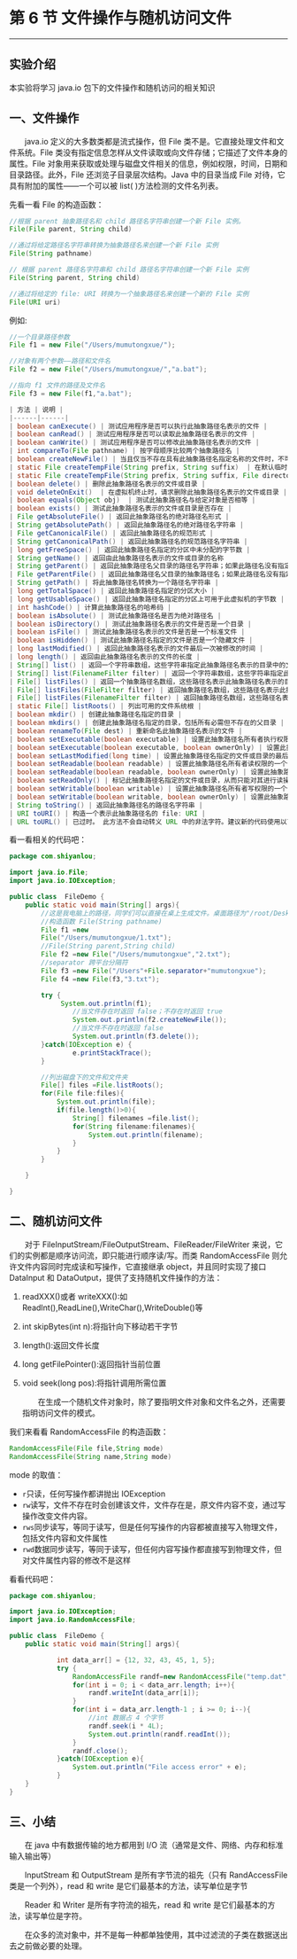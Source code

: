 # 第 6 节 文件操作与随机访问文件

* * *

## 实验介绍

本实验将学习 java.io 包下的文件操作和随机访问的相关知识

## 一、文件操作

　　java.io 定义的大多数类都是流式操作，但 File 类不是。它直接处理文件和文件系统。File 类没有指定信息怎样从文件读取或向文件存储；它描述了文件本身的属性。File 对象用来获取或处理与磁盘文件相关的信息，例如权限，时间，日期和目录路径。此外，File 还浏览子目录层次结构。Java 中的目录当成 File 对待，它具有附加的属性——一个可以被 list( )方法检测的文件名列表。

先看一看 File 的构造函数：

```java
//根据 parent 抽象路径名和 child 路径名字符串创建一个新 File 实例。 
File(File parent, String child) 

//通过将给定路径名字符串转换为抽象路径名来创建一个新 File 实例       
File(String pathname) 

// 根据 parent 路径名字符串和 child 路径名字符串创建一个新 File 实例
File(String parent, String child) 

//通过将给定的 file: URI 转换为一个抽象路径名来创建一个新的 File 实例
File(URI uri) 
```

例如:

```java
//一个目录路径参数
File f1 = new File("/Users/mumutongxue/");

//对象有两个参数——路径和文件名
File f2 = new File("/Users/mumutongxue/","a.bat");

//指向 f1 文件的路径及文件名
File f3 = new File(f1,"a.bat"); 
```

```java
| 方法 | 说明 |
|------|------|
| boolean canExecute() | 测试应用程序是否可以执行此抽象路径名表示的文件 |
| boolean canRead() | 测试应用程序是否可以读取此抽象路径名表示的文件 |
| boolean canWrite() | 测试应用程序是否可以修改此抽象路径名表示的文件 |
| int compareTo(File pathname) | 按字母顺序比较两个抽象路径名 |
| boolean createNewFile() | 当且仅当不存在具有此抽象路径名指定名称的文件时，不可分地创建一个新的空文件 |
| static File createTempFile(String prefix, String suffix)  | 在默认临时文件目录中创建一个空文件，使用给定前缀和后缀生成其名称 |
| static File createTempFile(String prefix, String suffix, File directory)  | 在指定目录中创建一个新的空文件，使用给定的前缀和后缀字符串生成其名称 |
| boolean delete() | 删除此抽象路径名表示的文件或目录 |
| void deleteOnExit()  | 在虚拟机终止时，请求删除此抽象路径名表示的文件或目录 |
| boolean equals(Object obj)  | 测试此抽象路径名与给定对象是否相等 |
| boolean exists() | 测试此抽象路径名表示的文件或目录是否存在 |
| File getAbsoluteFile() | 返回此抽象路径名的绝对路径名形式 |
| String getAbsolutePath() | 返回此抽象路径名的绝对路径名字符串 |
| File getCanonicalFile() | 返回此抽象路径名的规范形式 |
| String getCanonicalPath() | 返回此抽象路径名的规范路径名字符串 |
| long getFreeSpace() | 返回此抽象路径名指定的分区中未分配的字节数 |
| String getName() | 返回由此抽象路径名表示的文件或目录的名称 
| String getParent() | 返回此抽象路径名父目录的路径名字符串；如果此路径名没有指定父目录，则返回 null |
| File getParentFile() | 返回此抽象路径名父目录的抽象路径名；如果此路径名没有指定父目录，则返回 null |
| String getPath() | 将此抽象路径名转换为一个路径名字符串 |
| long getTotalSpace() | 返回此抽象路径名指定的分区大小 |
| long getUsableSpace() | 返回此抽象路径名指定的分区上可用于此虚拟机的字节数 |
| int hashCode() | 计算此抽象路径名的哈希码 |
| boolean isAbsolute() | 测试此抽象路径名是否为绝对路径名 |
| boolean isDirectory() | 测试此抽象路径名表示的文件是否是一个目录 |
| boolean isFile() | 测试此抽象路径名表示的文件是否是一个标准文件 |
| boolean isHidden() | 测试此抽象路径名指定的文件是否是一个隐藏文件 |
| long lastModified() | 返回此抽象路径名表示的文件最后一次被修改的时间 |
| long length() | 返回由此抽象路径名表示的文件的长度 |
| String[] list() | 返回一个字符串数组，这些字符串指定此抽象路径名表示的目录中的文件和目录 |
| String[] list(FilenameFilter filter) | 返回一个字符串数组，这些字符串指定此抽象路径名表示的目录中满足指定过滤器的文件和目录 |
| File[] listFiles() | 返回一个抽象路径名数组，这些路径名表示此抽象路径名表示的目录中的文件 |
| File[] listFiles(FileFilter filter) | 返回抽象路径名数组，这些路径名表示此抽象路径名表示的目录中满足指定过滤器的文件和目录 |
| File[] listFiles(FilenameFilter filter) | 返回抽象路径名数组，这些路径名表示此抽象路径名表示的目录中满足指定过滤器的文件和目录 |
| static File[] listRoots() | 列出可用的文件系统根 |
| boolean mkdir() | 创建此抽象路径名指定的目录 |
| boolean mkdirs() | 创建此抽象路径名指定的目录，包括所有必需但不存在的父目录 |
| boolean renameTo(File dest) | 重新命名此抽象路径名表示的文件 |
| boolean setExecutable(boolean executable) | 设置此抽象路径名所有者执行权限的一个便捷方法 |
| boolean setExecutable(boolean executable, boolean ownerOnly) | 设置此抽象路径名的所有者或所有用户的执行权限 |
| boolean setLastModified(long time) | 设置此抽象路径名指定的文件或目录的最后一次修改时间 |
| boolean setReadable(boolean readable) | 设置此抽象路径名所有者读权限的一个便捷方法 |
| boolean setReadable(boolean readable, boolean ownerOnly) | 设置此抽象路径名的所有者或所有用户的读权限 |
| boolean setReadOnly() | 标记此抽象路径名指定的文件或目录，从而只能对其进行读操作 |
| boolean setWritable(boolean writable) | 设置此抽象路径名所有者写权限的一个便捷方法 |
| boolean setWritable(boolean writable, boolean ownerOnly) | 设置此抽象路径名的所有者或所有用户的写权限 |
| String toString() | 返回此抽象路径名的路径名字符串 |
| URI toURI() | 构造一个表示此抽象路径名的 file: URI |
| URL toURL() | 已过时。 此方法不会自动转义 URL 中的非法字符。建议新的代码使用以下方式将抽象路径名转换为 URL：首先通过 toURI 方法将其转换为 URI，然后通过 URI.toURL 方法将 URI 装换为 URL |
```

看一看相关的代码吧：

```java
package com.shiyanlou;

import java.io.File;
import java.io.IOException;

public class  FileDemo {
    public static void main(String[] args){
        //这是我电脑上的路径，同学们可以直接在桌上生成文件。桌面路径为"/root/Desktop"
        //构造函数 File(String pathname)
        File f1 =new
        File("/Users/mumutongxue/1.txt");
        //File(String parent,String child)
        File f2 =new File("/Users/mumutongxue","2.txt");
        //separator 跨平台分隔符
        File f3 =new File("/Users"+File.separator+"mumutongxue");
        File f4 =new File(f3,"3.txt");

        try {
             System.out.println(f1);
                //当文件存在时返回 false；不存在时返回 true
                System.out.println(f2.createNewFile());
                //当文件不存在时返回 false
                System.out.println(f3.delete());
        }catch(IOException e) {
                e.printStackTrace();
        }

        //列出磁盘下的文件和文件夹
        File[] files =File.listRoots();
        for(File file:files){
            System.out.println(file);
            if(file.length()>0){
                String[] filenames =file.list();
                for(String filename:filenames){
                    System.out.println(filename);
                }
            }
        }

    }

} 
```

## 二、随机访问文件

　　对于 FileInputStream/FileOutputStream、FileReader/FileWriter 来说，它们的实例都是顺序访问流，即只能进行顺序读/写。而类 RandomAccessFile 则允许文件内容同时完成读和写操作，它直接继承 object，并且同时实现了接口 DataInput 和 DataOutput，提供了支持随机文件操作的方法：

1.  readXXX()或者 writeXXX():如 ReadInt(),ReadLine(),WriteChar(),WriteDouble()等

2.  int skipBytes(int n):将指针向下移动若干字节

3.  length():返回文件长度

4.  long getFilePointer():返回指针当前位置

5.  void seek(long pos):将指针调用所需位置

    　　在生成一个随机文件对象时，除了要指明文件对象和文件名之外，还需要指明访问文件的模式。

我们来看看 RandomAccessFile 的构造函数：

```java
RandomAccessFile(File file,String mode)
RandomAccessFile(String name,String mode) 
```

mode 的取值：

*   `r`只读，任何写操作都讲抛出 IOException
*   `rw`读写，文件不存在时会创建该文件，文件存在是，原文件内容不变，通过写操作改变文件内容。
*   `rws`同步读写，等同于读写，但是任何写操作的内容都被直接写入物理文件，包括文件内容和文件属性
*   `rwd`数据同步读写，等同于读写，但任何内容写操作都直接写到物理文件，但对文件属性内容的修改不是这样

看看代码吧：

```java
package com.shiyanlou;

import java.io.IOException;
import java.io.RandomAccessFile;

public class  FileDemo {
    public static void main(String[] args){

            int data_arr[] = {12, 32, 43, 45, 1, 5};
            try {
                RandomAccessFile randf=new RandomAccessFile("temp.dat","rw");
                for(int i = 0; i < data_arr.length; i++){
                    randf.writeInt(data_arr[i]);
                }
                for(int i = data_arr.length-1 ; i >= 0; i--){
                    //int 数据占 4 个字节
                    randf.seek(i * 4L);
                    System.out.println(randf.readInt());
                }
                randf.close();
            }catch(IOException e){
                System.out.println("File access error" + e);
            }
    }
} 
```

## 三、小结

　　在 java 中有数据传输的地方都用到 I/O 流（通常是文件、网络、内存和标准输入输出等）

　　InputStream 和 OutputStream 是所有字节流的祖先（只有 RandAccessFile 类是一个列外），read 和 write 是它们最基本的方法，读写单位是字节

　　Reader 和 Writer 是所有字符流的祖先，read 和 write 是它们最基本的方法，读写单位是字符。

　　在众多的流对象中，并不是每一种都单独使用，其中过滤流的子类在数据送出去之前做必要的处理。